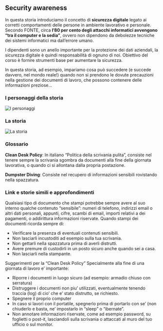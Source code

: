 ## Security awareness

In questa storia introduciamo il concetto di **sicurezza digitale** legato ai corretti comportamenti delle persone in ambiente lavorativo e personale. Secondo FONTE, circa **l’80 per cento degli attacchi informatici avvengono “tra il computer e la sedia”**, ovvero non dipendono da debolezze tecniche dei sistemi informatici ma dall’errore umano. 

I dipendenti sono un anello importante per la protezione dei dati aziendali, la sicurezza digitale è quindi responsabilità di ognuno di noi. Obiettivo del corso è fornire strumenti base per aumentare la sicurezza. 

In questa storia, ad esempio, impariamo cosa può succedere (e succede davvero, nel mondo reale!) quando non si prendono le dovute precauzioni nella gestione dei documenti di lavoro, che possono contenere delle informazioni preziose... 


### I personaggi della storia
![I personaggi](/img/sa1_intro.png)


### La storia
![La storia](/img/sa1_story.png)

### Glossario
**Clean Desk Policy**:
 In italiano “Politica della scrivania pulita”, consiste nel tenere sempre la scrivania sgombra da documenti alla fine della giornata lavorativa, o quando ci si allontana dalla propria postazione.


**Dumpster Diving**: 
Consiste nel recupero di informazioni sensibili rovistando nella spazzatura.


### Link e storie simili e approfondimenti
Qualsiasi tipo di documento che stampi potrebbe sempre avere al suo interno qualche contenuto “sensibile”: numeri di telefono, indirizzi email o altri dati personali, appunti, cifre, scambi di email, importi relativi a dei pagamenti, o addirittura informazioni riservate. Quando stampi dei documenti  ricorda sempre di:

* Verificare la presenza di eventuali contenuti sensibili.
* Non lasciarli incustoditi ad esempio sulla tua scrivania. 
* Non gettarli nella spazzatura prima di averli distrutti.
* Avere premure di custodirli in un posto sicuro anche quando sei a casa.
* Non lasciarli nella stampante. 

Suggerimenti per la “Clean Desk Policy”
Specialmente alla fine di una giornata di lavoro e’ importante:


* Riporre i documenti in luogo sicuro (ad esempio: armadio chiuso con serratura)
* Distruggere i documenti non piu’ utilizzati, eventualmente tenendo traccia (log) di cio’ che e’ stato distrutto, se richiesto.
* Spegnere il proprio computer
* In caso si lavori con il portatile, spegnerlo prima di portarlo con se’ (non chiuderlo e basta, ne’ impostarlo in “sleep” o “ibernate”.
* Non annotare informazioni riservate, come ad esempio password, su foglietti o post-it, lasciandoli sulla scrivania o attaccati al muro del tuo ufficio o sul monitor.


